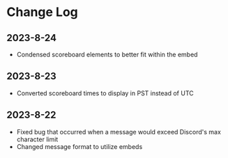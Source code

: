 # Change Log
## 2023-8-24
- Condensed scoreboard elements to better fit within the embed
## 2023-8-23
- Converted scoreboard times to display in PST instead of UTC
## 2023-8-22
- Fixed bug that occurred when a message would exceed Discord's max character limit
- Changed message format to utilize embeds